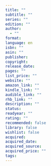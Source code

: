 ```yaml
---
title: ""
subtitle: ""
series: ""
edition: ""
author:
  - ""
format: 
language: en
isbn: ""
asin: ""
publisher: 
copyright: 
release_date: 
pages: ""
list_price: ""
website: ""
amazon_link: ""
kindle_link: ""
audible_link: ""
rhb_link: ""
description: ""
status: 
readyear: ""
rating: ""
recommended: false
library: false
wishlist: false
acquired: 
acquired_date: 
acquired_source: 
acquired_price: ""
tags:
---
```

